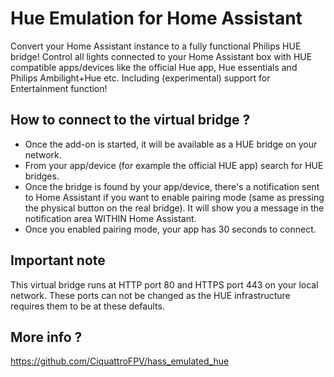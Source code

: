 # Hue Emulation for Home Assistant

Convert your Home Assistant instance to a fully functional Philips HUE bridge!
Control all lights connected to your Home Assistant box with HUE compatible apps/devices like the official Hue app, Hue essentials and Philips Ambilight+Hue etc. Including (experimental) support for Entertainment function!

## How to connect to the virtual bridge ?
- Once the add-on is started, it will be available as a HUE bridge on your network.
- From your app/device (for example the official HUE app) search for HUE bridges.
- Once the bridge is found by your app/device, there's a notification sent to Home Assistant if you want to enable pairing mode (same as pressing the physical button on the real bridge). It will show you a message in the notification area WITHIN Home Assistant.
- Once you enabled pairing mode, your app has 30 seconds to connect.

## Important note
This virtual bridge runs at HTTP port 80 and HTTPS port 443 on your local network. These ports can not be changed as the HUE infrastructure requires them to be at these defaults.

## More info ?

https://github.com/CiquattroFPV/hass_emulated_hue
